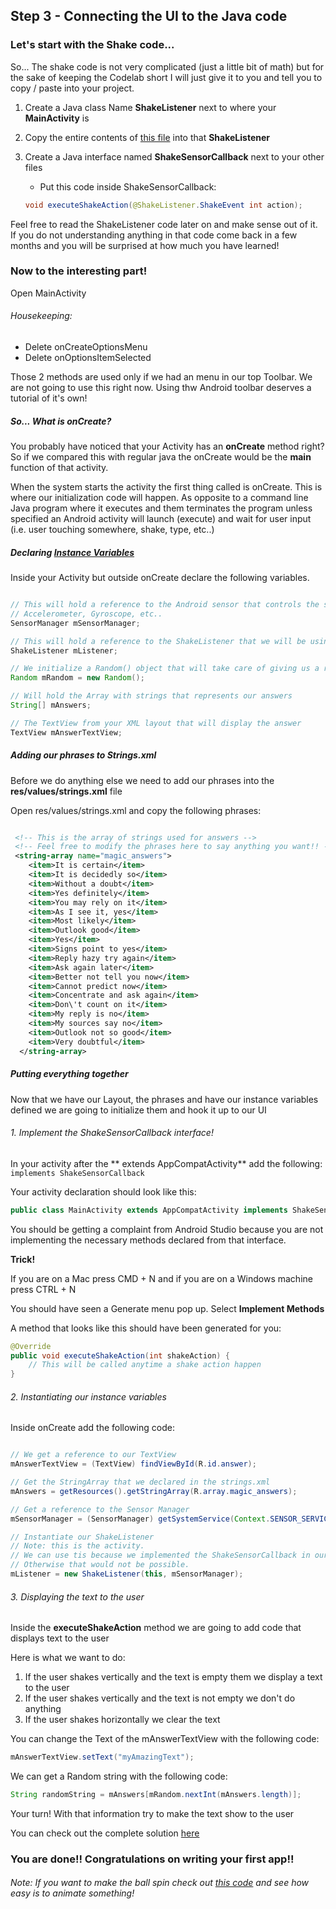 ## Step 3 - Connecting the UI to the Java code

### Let's start with the Shake code...

So... The shake code is not very complicated (just a little bit of math) but for the sake of keeping the Codelab short I will just give it to you and tell you to copy / paste into your project.

1. Create a Java class Name **ShakeListener** next to where your **MainActivity** is
2. Copy the entire contents of [this file](https://github.com/fnk0/MagicBall/blob/master/mobile/src/main/java/com/gabilheri/magicball/ShakeListener.java) into that **ShakeListener**
3. Create a Java interface named **ShakeSensorCallback** next to your other files
    * Put this code inside ShakeSensorCallback:

    ```java
    void executeShakeAction(@ShakeListener.ShakeEvent int action);
    ```

Feel free to read the ShakeListener code later on and make sense out of it. If you do not understanding anything in that code come back in a few months and you will be surprised at how much you have learned!

### Now to the interesting part!

Open MainActivity

###### Housekeeping:

* Delete onCreateOptionsMenu
* Delete onOptionsItemSelected

Those 2 methods are used only if we had an menu in our top Toolbar. We are not going to use this right now. Using thw Android toolbar deserves a tutorial of it's own!

##### So... What is onCreate?

You probably have noticed that your Activity has an **onCreate** method right? So if we compared this with regular java the onCreate would be the **main** function of that activity.

When the system starts the activity the first thing called is onCreate. This is where our initialization code will happen.
As opposite to a command line Java program where it executes and them terminates the program unless specified an Android activity will launch (execute) and wait for user input (i.e. user touching somewhere, shake, type, etc..)

##### Declaring [Instance Variables](https://en.wikipedia.org/wiki/Instance_variable)

Inside your Activity but outside onCreate declare the following variables.

```java

// This will hold a reference to the Android sensor that controls the sensors such as
// Accelerometer, Gyroscope, etc..
SensorManager mSensorManager;

// This will hold a reference to the ShakeListener that we will be using to detect when a shake happens
ShakeListener mListener;

// We initialize a Random() object that will take care of giving us a random phrase
Random mRandom = new Random();

// Will hold the Array with strings that represents our answers
String[] mAnswers;

// The TextView from your XML layout that will display the answer
TextView mAnswerTextView;

```

##### Adding our phrases to Strings.xml

Before we do anything else we need to add our phrases into the **res/values/strings.xml** file

Open res/values/strings.xml and copy the following phrases:

```xml

 <!-- This is the array of strings used for answers -->
 <!-- Feel free to modify the phrases here to say anything you want!! -->
 <string-array name="magic_answers">
    <item>It is certain</item>
    <item>It is decidedly so</item>
    <item>Without a doubt</item>
    <item>Yes definitely</item>
    <item>You may rely on it</item>
    <item>As I see it, yes</item>
    <item>Most likely</item>
    <item>Outlook good</item>
    <item>Yes</item>
    <item>Signs point to yes</item>
    <item>Reply hazy try again</item>
    <item>Ask again later</item>
    <item>Better not tell you now</item>
    <item>Cannot predict now</item>
    <item>Concentrate and ask again</item>
    <item>Don\'t count on it</item>
    <item>My reply is no</item>
    <item>My sources say no</item>
    <item>Outlook not so good</item>
    <item>Very doubtful</item>
  </string-array>

```

##### Putting everything together

Now that we have our Layout, the phrases and have our instance variables defined we are going to initialize them and hook it up to our UI

###### 1. Implement the ShakeSensorCallback interface!

In your activity after the ** extends AppCompatActivity** add the following: ``` implements ShakeSensorCallback ```

Your activity declaration should look like this:

```java
public class MainActivity extends AppCompatActivity implements ShakeSensorCallback
```

You should be getting a complaint from Android Studio because you are not implementing the necessary methods declared from that interface.

**Trick!**

If you are on a Mac press CMD + N and if you are on a Windows machine press CTRL + N

You should have seen a Generate menu pop up. Select **Implement Methods**

A method that looks like this should have been generated for you:

```java
@Override
public void executeShakeAction(int shakeAction) {
    // This will be called anytime a shake action happen
}
```

###### 2. Instantiating our instance variables

Inside onCreate add the following code:

```java

// We get a reference to our TextView
mAnswerTextView = (TextView) findViewById(R.id.answer);

// Get the StringArray that we declared in the strings.xml
mAnswers = getResources().getStringArray(R.array.magic_answers);

// Get a reference to the Sensor Manager
mSensorManager = (SensorManager) getSystemService(Context.SENSOR_SERVICE);

// Instantiate our ShakeListener
// Note: this is the activity.
// We can use tis because we implemented the ShakeSensorCallback in our activity
// Otherwise that would not be possible.
mListener = new ShakeListener(this, mSensorManager);

```

###### 3. Displaying the text to the user

Inside the **executeShakeAction** method we are going to add code that displays text to the user

Here is what we want to do:

1. If the user shakes vertically and the text is empty them we display a text to the user
2. If the user shakes vertically and the text is not empty we don't do anything
3. If the user shakes horizontally we clear the text

You can change the Text of the mAnswerTextView with the following code:

```java
mAnswerTextView.setText("myAmazingText");
```

We can get a Random string with the following code:

```java
String randomString = mAnswers[mRandom.nextInt(mAnswers.length)];
```

Your turn! With that information try to make the text show to the user

You can check out the complete solution [here](https://gist.github.com/fnk0/25fbd5f83186607b0467)

### You are done!! Congratulations on writing your first app!!

###### Note: If you want to make the ball spin check out [this code](https://github.com/fnk0/MagicBall/blob/master/mobile/src/main/java/com/gabilheri/magicball/MainActivity.java) and see how easy is to animate something!
